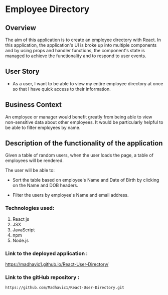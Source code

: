 # Employee Directory

## Overview

The aim of this application is to create an employee directory with React. In this application, the application's UI is broke up into multiple components and by using props and handler functions, the component's state is managed to achieve the functionality and to  respond to user events.

## User Story

* As a user, I want to be able to view my entire employee directory at once so that I have quick access to their information.

## Business Context

An employee or manager would benefit greatly from being able to view non-sensitive data about other employees. It would be particularly helpful to be able to filter employees by name.

## Description of the functionality of the application

Given a table of random users, when the user loads the page, a table of employees will be rendered. 

The user will be able to:

  * Sort the table based on employee's Name and Date of Birth by clicking on the Name and DOB headers.

  * Filter the users by employee's Name and email address.

  ### Technologies used:
  1. React js
  2. JSX
  3. JavaScript
  4. npm
  4. Node.js
 
 ### Link to the  deployed application :
   https://madhavic1.github.io/React-User-Directory/

### Link to the gitHub repository : 
    https://github.com/Madhavic1/React-User-Directory.git



